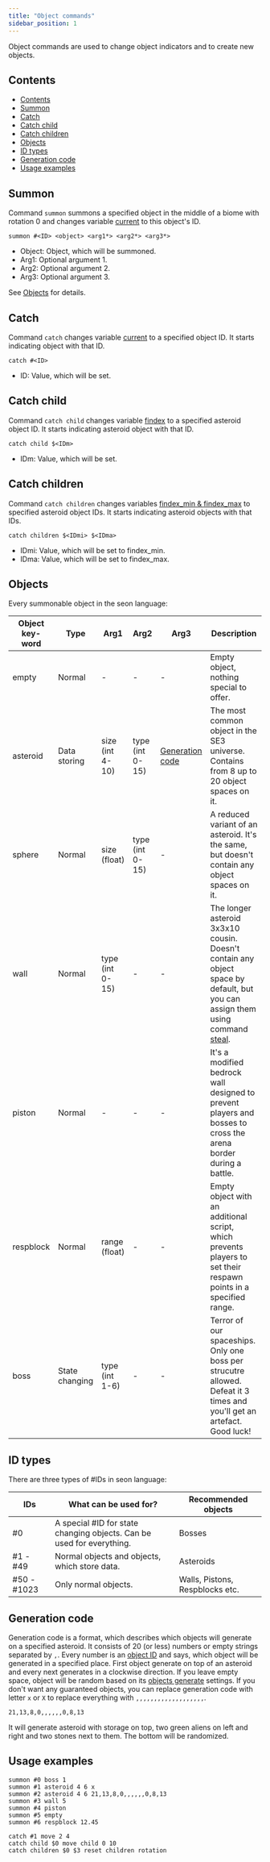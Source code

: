 ```yaml
---
title: "Object commands"
sidebar_position: 1
---
```


Object commands are used to change object indicators and to create new objects.

## Contents

- [Contents](#contents)
- [Summon](#summon)
- [Catch](#catch)
- [Catch child](#catch-child)
- [Catch children](#catch-children)
- [Objects](#objects)
- [ID types](#id-types)
- [Generation code](#generation-code)
- [Usage examples](#usage-examples)

## Summon

Command `summon` summons a specified object in the middle of a biome with rotation 0 and changes variable [current](./#interpreter-variables)
to this object's ID.

```text showLineNumbers
summon #<ID> <object> <arg1*> <arg2*> <arg3*>
```

- Object: Object, which will be summoned.
- Arg1: Optional argument 1.
- Arg2: Optional argument 2.
- Arg3: Optional argument 3.

See [Objects](#objects) for details.

## Catch

Command `catch` changes variable [current](./#interpreter-variables) to a specified object ID. It starts indicating object with that ID.

```text showLineNumbers
catch #<ID>
```

- ID: Value, which will be set.

## Catch child

Command `catch child` changes variable [findex](./#interpreter-variables) to a specified asteroid object ID. It starts indicating asteroid object with that ID.

```text showLineNumbers
catch child $<IDm>
```

- IDm: Value, which will be set.

## Catch children

Command `catch children` changes variables [findex_min & findex_max](./#interpreter-variables) to specified asteroid object IDs. It starts indicating asteroid objects with that IDs.

```text showLineNumbers
catch children $<IDmi> $<IDma>
```

- IDmi: Value, which will be set to findex_min.
- IDma: Value, which will be set to findex_max.

## Objects

Every summonable object in the seon language:

| Object key-word | Type           | Arg1            | Arg2            | Arg3                                | Description                                                                                                                                               |
| --------------- | -------------- | --------------- | --------------- | ----------------------------------- | --------------------------------------------------------------------------------------------------------------------------------------------------------- |
| empty           | Normal         | -               | -               | -                                   | Empty object, nothing special to offer.                                                                                                                   |
| asteroid        | Data storing   | size (int 4-10) | type (int 0-15) | [Generation code](#generation-code) | The most common object in the SE3 universe. Contains from 8 up to 20 object spaces on it.                                                                 |
| sphere          | Normal         | size (float)    | type (int 0-15) | -                                   | A reduced variant of an asteroid. It's the same, but doesn't contain any object spaces on it.                                                             |
| wall            | Normal         | type (int 0-15) | -               | -                                   | The longer asteroid 3x3x10 cousin. Doesn't contain any object space by default, but you can assign them using command [steal](./TransformCommands#steal). |
| piston          | Normal         | -               | -               | -                                   | It's a modified bedrock wall designed to prevent players and bosses to cross the arena border during a battle.                                            |
| respblock       | Normal         | range (float)   | -               | -                                   | Empty object with an additional script, which prevents players to set their respawn points in a specified range.                                          |
| boss            | State changing | type (int 1-6)  | -               | -                                   | Terror of our spaceships. Only one boss per strucutre allowed. Defeat it 3 times and you'll get an artefact. Good luck!                                   |

## ID types

There are three types of #IDs in seon language:

| IDs         | What can be used for?                                                 | Recommended objects             |
| ----------- | --------------------------------------------------------------------- | ------------------------------- |
| #0          | A special #ID for state changing objects. Can be used for everything. | Bosses                          |
| #1 - #49    | Normal objects and objects, which store data.                         | Asteroids                       |
| #50 - #1023 | Only normal objects.                                                  | Walls, Pistons, Respblocks etc. |

## Generation code

Generation code is a format, which describes which objects will generate on a specified asteroid. It consists of 20 (or less) numbers or empty strings
separated by `,`. Every number is an [object ID](../GameData/ItemsAndObjects) and says, which object will be generated in a specified place.
First object generate on top of an asteroid and every next generates in a clockwise direction.
If you leave empty space, object will be random based on its [objects generate](../DatapackInfo/ObjectsGenerate) settings.
If you don't want any guaranteed objects, you can replace generation code with letter `x` or `X` to replace everything with `,,,,,,,,,,,,,,,,,,,`.

```text showLineNumbers
21,13,8,0,,,,,,0,8,13
```

It will generate asteroid with storage on top, two green aliens on left and right and two stones next to them. The bottom will be randomized.

## Usage examples

```text showLineNumbers
summon #0 boss 1
summon #1 asteroid 4 6 x
summon #2 asteroid 4 6 21,13,8,0,,,,,,0,8,13
summon #3 wall 5
summon #4 piston
summon #5 empty
summon #6 respblock 12.45

catch #1 move 2 4
catch child $0 move child 0 10
catch children $0 $3 reset children rotation
```
